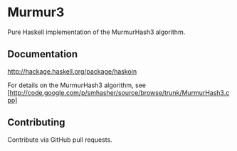 # Murmur3

Pure Haskell implementation of the MurmurHash3 algorithm.

## Documentation

http://hackage.haskell.org/package/haskoin

For details on the MurmurHash3 algorithm, see
[http://code.google.com/p/smhasher/source/browse/trunk/MurmurHash3.cpp]

## Contributing

Contribute via GitHub pull requests.
